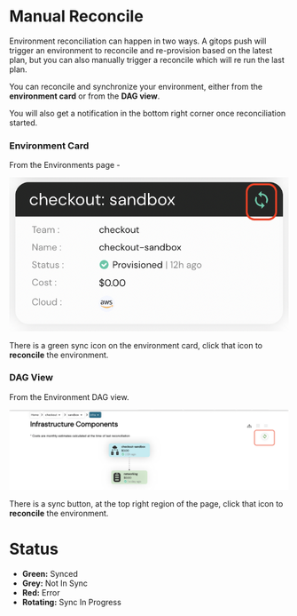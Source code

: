 # Manual Reconcile

Environment reconciliation can happen in two ways. A gitops push will trigger an environment to reconcile and re-provision based on the latest plan, but you can also manually trigger a reconcile which will re run the last plan.

You can reconcile and synchronize your environment, either from the **environment card** or from the **DAG view**.

You will also get a notification in the bottom right corner once reconciliation started.

### Environment Card

From the Environments page -

![dashboard-reconcile](../assets/images/environment-card-reconcile.png "dashboard-reconcile")

There is a green sync icon on the environment card, click that icon to **reconcile** the environment.

### DAG View

From the Environment DAG view.

![dag-reconcile](../assets/images/dag-reconcile.png "dag-reconcile")

There is a sync button, at the top right region of the page, click that icon to **reconcile** the environment.

# Status

* **Green:** Synced
* **Grey:** Not In Sync
* **Red:** Error
* **Rotating:** Sync In Progress
